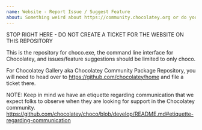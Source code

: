 ```yaml
---
name: Website - Report Issue / Suggest Feature
about: Something weird about https://community.chocolatey.org or do you want to suggest a feature?
---
```


STOP RIGHT HERE - DO NOT CREATE A TICKET FOR THE WEBSITE ON THIS REPOSITORY

This is the repository for choco.exe, the command line interface for Chocolatey, and issues/feature suggestions should be limited to only choco.

For Chocolatey Gallery aka Chocolatey Community Package Repository, you will need to head over to https://github.com/chocolatey/home and file a ticket there.



NOTE: Keep in mind we have an etiquette regarding communication that we expect folks to observe when they are looking for support in the Chocolatey community. https://github.com/chocolatey/choco/blob/develop/README.md#etiquette-regarding-communication